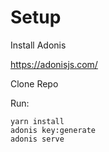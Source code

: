 # Setup


Install Adonis 

https://adonisjs.com/

Clone Repo

Run:

```
yarn install
adonis key:generate
adonis serve
```
